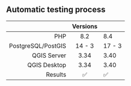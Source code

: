 ## Automatic testing process

|                      | Versions |        |
|---------------------:|:--------:|--------|
|                  PHP |   8.2    | 8.4    |
|   PostgreSQL/PostGIS |  14 - 3  | 17 - 3 |
|          QGIS Server |   3.34   | 3.40   |
|         QGIS Desktop |   3.34   | 3.40   |
|              Results |    ✅     | ✅      |
